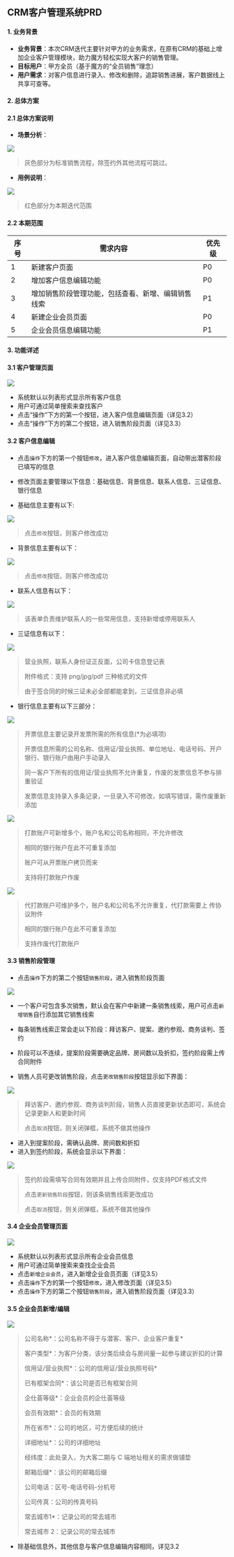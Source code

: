 ## CRM客户管理系统PRD

#### 1. 业务背景

- **业务背景**：本次CRM迭代主要针对甲方的业务需求，在原有CRM的基础上增加企业客户管理模块，助力魔方轻松实现大客户的销售管理。
- **目标用户**：甲方全员（基于魔方的“全员销售”理念）
- **用户需求**：对客户信息进行录入、修改和删除，追踪销售进展，客户数据线上共享可查等。


#### 2. 总体方案

#### 2.1 总体方案说明

- **场景分析**：

<img src="https://github.com/zzyylliu/CRM-/blob/master/images/%E6%97%B6%E5%BA%8F%E5%9B%BE.png">

> 灰色部分为标准销售流程，除签约外其他流程可跳过。

- **用例说明**：

<img src="https://github.com/zzyylliu/CRM-/blob/master/images/%E7%94%A8%E4%BE%8B%E5%9B%BE.png">

> 红色部分为本期迭代范围

#### 2.2 本期范围

| 序号 | 需求内容                                           | 优先级 |
| ---------- | ---------------------------------------------------------------- | -------------------- |
| 1    | 新建客户页面                                       | P0     |
| 2    | 增加客户信息编辑功能                               | P0     |
| 3    | 增加销售阶段管理功能，包括查看、新增、编辑销售线索 | P1     |
| 4    | 新建企业会员页面                                   | P0     |
| 5    | 企业会员信息编辑功能                               | P1     |



#### 3. 功能详述

#### 3.1 客户管理页面

<img src="https://github.com/zzyylliu/CRM-/blob/master/images/%E5%AE%A2%E6%88%B7%E9%A1%B5%E9%9D%A2.png">

- 系统默认以列表形式显示所有客户信息
- 用户可通过简单搜索来查找客户
- 点击“操作”下方的第一个按钮，进入客户信息编辑页面（详见3.2）
- 点击“操作”下方的第二个按钮，进入销售阶段页面（详见3.3）



#### 3.2 客户信息编辑

- 点击`操作`下方的第一个按钮`修改`，进入客户信息编辑页面，自动带出潜客阶段已填写的信息

- 修改页面主要管理以下信息：基础信息、背景信息、联系人信息、三证信息、银行信息
- 基础信息主要有以下:

<img src="https://github.com/zzyylliu/CRM-/blob/master/images/%E5%9F%BA%E7%A1%80%E4%BF%A1%E6%81%AF.png">

> 点击`修改`按钮，则客户修改成功

- 背景信息主要有以下：

<img src="https://github.com/zzyylliu/CRM-/blob/master/images/%E8%83%8C%E6%99%AF%E4%BF%A1%E6%81%AF.png">

> 点击`修改`按钮，则客户修改成功

- 联系人信息有以下：

<img src="https://github.com/zzyylliu/CRM-/blob/master/images/%E8%81%94%E7%B3%BB%E4%BA%BA%E4%BF%A1%E6%81%AF.png">

> 该表单负责维护联系人的一些常用信息，支持新增或停用联系人

- 三证信息有以下：

<img src="https://github.com/zzyylliu/CRM-/blob/master/images/%E4%B8%89%E8%AF%81%E4%BF%A1%E6%81%AF.png">

> 营业执照，联系人身份证正反面，公司卡信息登记表
>
> 附件格式：支持 png/jpg/pdf 三种格式的文件
>
> 由于签合同的时候三证未必全部都能拿到，三证信息非必填

- 银行信息主要有以下三部分：

<img src="https://github.com/zzyylliu/CRM-/blob/master/images/%E5%BC%80%E7%A5%A8%E4%BF%A1%E6%81%AF.png">

>  开票信息主要记录开发票所需的所有信息(*为必填项)
>
> 开票信息所需的公司名称、信用证/营业执照、单位地址、电话号码、开户银行、银行账户由用户手动录入
>
> 同一客户下所有的信用证/营业执照不允许重复，作废的发票信息不参与排重验证
>
> 发票信息支持录入多条记录，一旦录入不可修改，如填写错误，需作废重新添加

<img src="https://github.com/zzyylliu/CRM-/blob/master/images/%E6%89%93%E6%AC%BE%E8%B4%A6%E6%88%B7.png">

> 打款账户可新增多个，账户名和公司名称相同，不允许修改
>
> 相同的银行账户在此不可重复添加
>
> 账户可从开票账户拷贝而来
>
> 支持将打款账户作废

<img src="https://github.com/zzyylliu/CRM-/blob/master/images/%E4%BB%A3%E6%89%93%E6%AC%BE%E8%B4%A6%E6%88%B7.png">

> 代打款账户可维护多个，账户名和公司名不允许重复，代打款需要上 传协议附件
>
> 相同的银行账户在此不可重复添加
>
> 支持作废代打款账户



#### 3.3 销售阶段管理

- 点击`操作`下方的第二个按钮`销售阶段`，进入销售阶段页面

<img src="https://github.com/zzyylliu/CRM-/blob/master/images/%E9%94%80%E5%94%AE%E9%98%B6%E6%AE%B5%E9%A1%B5%E9%9D%A2.png">

- 一个客户可包含多次销售，默认会在客户中新建一条销售线索，用户可点击`新增销售`自行添加其它销售线索
- 每条销售线索正常会走以下阶段：拜访客户、提案、邀约参观、商务谈判、签约
- 阶段可以不连续，提案阶段需要确定品牌、房间数以及折扣，签约阶段需上传合同附件

- 销售人员可更改销售阶段，点击`更改销售阶段`按钮显示如下界面：

<img src="https://github.com/zzyylliu/CRM-/blob/master/images/%E6%8B%9C%E8%AE%BF%E9%98%B6%E6%AE%B5.png">

> 拜访客户、邀约参观、商务谈判阶段，销售人员直接更新状态即可，系统会记录更新人和更新时间
>
> 点击`取消`按钮，则关闭弹框，系统不做其他操作

- 进入到提案阶段，需确认品牌、房间数和折扣
- 进入到签约阶段，系统会显示以下界面：

<img src="https://github.com/zzyylliu/CRM-/blob/master/images/%E7%AD%BE%E7%BA%A6%E9%98%B6%E6%AE%B5.png">

> 签约阶段需填写合同有效期并且上传合同附件，仅支持PDF格式文件
>
> 点击`更新销售阶段`按钮，则该条销售线索更改成功
>
> 点击`取消`按钮，则关闭弹框，系统不做其他操作



#### 3.4 企业会员管理页面

<img src="https://github.com/zzyylliu/CRM-/blob/master/images/%E4%BC%81%E4%B8%9A%E4%BC%9A%E5%91%98%E9%A1%B5%E9%9D%A2.png">

- 系统默认以列表形式显示所有企业会员信息
- 用户可通过简单搜索来查找企业会员
- 点击`新增企业会员`，进入新增企业会员页面（详见3.5）
- 点击`操作`下方的第一个按钮`修改`，进入修改页面（详见3.5）
- 点击`操作`下方的第二个按钮`销售阶段`，进入销售阶段页面（详见3.3）



#### 3.5 企业会员新增/编辑

<img src="https://github.com/zzyylliu/CRM-/blob/master/images/%E4%BC%81%E4%B8%9A%E4%BC%9A%E5%91%98%E5%9F%BA%E7%A1%80%E4%BF%A1%E6%81%AF.png">

> 公司名称*：公司名称不得于与潜客、客户、企业客户重复*
>
> 客户类型*：为客户分类，该分类后续会与房间量一起参与建议折扣的计算
>
> 信用证/营业执照*：公司的信用证/营业执照号码*
>
> 已有框架合同*：该公司是否已有框架合同
>
> 企仕荟等级*：企业会员的企仕荟等级
>
> 会员有效期*：会员的有效期
>
> 所在省市*：公司的地区，可方便后续的统计
>
> 详细地址*：公司的详细地址
>
> 经纬度：此处录入，为大客二期与 C 端地址相关的需求做铺垫
>
> 邮箱后缀*：该公司的邮箱后缀
>
> 公司电话：区号-电话号码-分机号
>
> 公司传真：公司的传真号码
>
> 常去城市1*：记录公司的常去城市
>
> 常去城市 2：记录公司的常去城市

- 除基础信息外，其他信息与客户信息编辑内容相同，详见3.2
